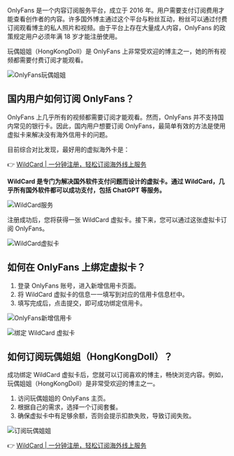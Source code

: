 OnlyFans 是一个内容订阅服务平台，成立于 2016 年。用户需要支付订阅费用才能查看创作者的内容。许多国外博主通过这个平台与粉丝互动，粉丝可以通过付费订阅观看博主的私人照片和视频。由于平台上存在大量成人内容，OnlyFans 的政策规定用户必须年满 18 岁才能注册使用。

玩偶姐姐（HongKongDoll）是 OnlyFans 上非常受欢迎的博主之一，她的所有视频都需要付费订阅才能观看。

![OnlyFans玩偶姐姐](https://cdn.spoock.com/img/d091f349dfd32259.webp)

## 国内用户如何订阅 OnlyFans？

OnlyFans 上几乎所有的视频都需要订阅才能观看。然而，OnlyFans 并不支持国内常见的银行卡。因此，国内用户想要订阅 OnlyFans，最简单有效的方法是使用虚拟卡来解决没有海外信用卡的问题。

目前综合对比发现，最好用的虚拟海外卡是：

👉 [WildCard | 一分钟注册，轻松订阅海外线上服务](https://bit.ly/bewildcard)

**WildCard 是专门为解决国外软件支付问题而设计的虚拟卡。通过 WildCard，几乎所有国外软件都可以成功支付，包括 ChatGPT 等服务。**

![WildCard服务](https://cdn.spoock.com/img/eVGk0STTwd.webp)

注册成功后，您将获得一张 WildCard 虚拟卡。接下来，您可以通过这张虚拟卡订阅 OnlyFans。

![WildCard虚拟卡](https://cdn.spoock.com/img/c54c1b0541f64f66.webp)

## 如何在 OnlyFans 上绑定虚拟卡？

1. 登录 OnlyFans 账号，进入新增信用卡页面。
2. 将 WildCard 虚拟卡的信息一一填写到对应的信用卡信息栏中。
3. 填写完成后，点击提交，即可成功绑定信用卡。

![OnlyFans新增信用卡](https://cdn.spoock.com/img/c623114c59800cc9.webp)

![绑定 WildCard 虚拟卡](https://cdn.spoock.com/img/d015e976162f7594.webp)

## 如何订阅玩偶姐姐（HongKongDoll）？

成功绑定 WildCard 虚拟卡后，您就可以订阅喜欢的博主，畅快浏览内容。例如，玩偶姐姐（HongKongDoll）是非常受欢迎的博主之一。

1. 访问玩偶姐姐的 OnlyFans 主页。
2. 根据自己的需求，选择一个订阅套餐。
3. 确保虚拟卡中有足够余额，否则会提示扣款失败，导致订阅失败。

![订阅玩偶姐姐](https://cdn.spoock.com/img/924507923ca2b699.webp)

👉 [WildCard | 一分钟注册，轻松订阅海外线上服务](https://bit.ly/bewildcard)